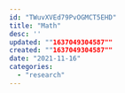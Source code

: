 ```yaml
---
id: "TWuvXVEd79PvOGMCT5EHD"
title: "Math"
desc: ''
updated: ""1637049304587""
created: ""1637049304587""
date: "2021-11-16"
categories: 
  - "research"
---
```


